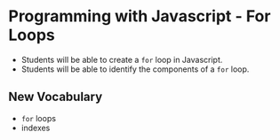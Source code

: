 # Programming with Javascript - For Loops

- Students will be able to create a `for` loop in Javascript.
- Students will be able to identify the components of a `for` loop.

## New Vocabulary
- `for` loops
- indexes